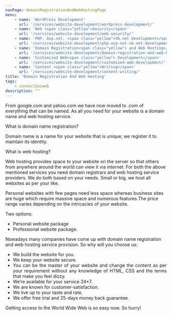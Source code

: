 ```yaml
---
navPage: domainRegistrationAndWebHostingPage
menu:
    - name: 'WordPress Development'
      url: '/services/website-development/wordpress-development/'
    - name: 'Web <span class="yellow">Security</span>'
      url: '/services/website-development/web-security/'
    - name: 'PHP, Asp.net, <span class="yellow">Vb.net Development</span>'
      url: '/services/website-development/php-asp-net-vb-net-development/'
    - name: 'Domain Registration<span class="yellow"> and Web Hosting</span>'
      url: '/services/website-development/domain-registration-and-web-hosting/'
    - name: 'Customized Web<span class="yellow"> Development</span>'
      url: '/services/website-development/customized-web-development/'
    - name: 'Content <span class="yellow">Writing</span>'
      url: '/services/website-development/content-writing/'
title: 'Domain Registration And Web Hosting'
tags: 
    - connect2ozweb
description: ""
---
```



<p>From google.com and yahoo.com we have now moved to .com of everything that can be named. As all you need for your website is a domain name and web hosting service.</p>

<p>What is domain name registration?</p>

<p>Domain name is a name for your website that is unique; we register it to maintain its identity.</p>

<p>What is web hosting?</p>

<p>Web hosting provides space to your website on the server so that others from anywhere around the world can view it via internet.
For both the above mentioned services you need domain registrars and web hosting service providers. We do both based on your needs. Small or big, we host all websites as per your like.</p>

<p>Personal websites with few pages need less space whereas business sites are huge which require massive space and numerous features.The price range varies depending on the intricacies of your website.</p>

<p>Two options:</p>
<ul class="listItem style12" style="text-align: justify;">
	<li>Personal website package</li>
	<li>Professional website package.</li>
</ul>
<p>Nowadays many companies have come up with domain name registration and web hosting service provision. So why will you choose us:</p>
<ul class="listItem style18" style="text-align: justify;">
	<li>We build the website for you.</li>
	<li>We keep your website secure.</li>
	<li>You can be the master of your website and change the content as per your requirement without any knowledge of HTML, CSS and the terms that make you feel dizzy.</li>
	<li>We’re available for your service 24*7.</li>
	<li>We are known for customer-satisfaction.</li>
	<li>We live up to your taste and rate.</li>
	<li>We offer free trial and 25-days money back guarantee.</li>
</ul>
<p>Getting access to the World Wide Web is so easy now. So hurry!</p>							
